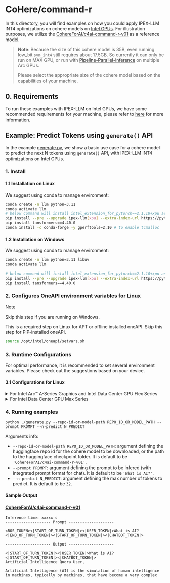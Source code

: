 # CoHere/command-r
In this directory, you will find examples on how you could apply IPEX-LLM INT4 optimizations on cohere models on [Intel GPUs](../../../README.md). For illustration purposes, we utilize the [CohereForAI/c4ai-command-r-v01](https://huggingface.co/CohereForAI/c4ai-command-r-v01) as a reference model.
> **Note**: Because the size of this cohere model is 35B, even running low_bit `sym_int4` still requires about 17.5GB. So currently it can only be run on MAX GPU, or run with [Pipeline-Parallel-Inference](https://github.com/intel-analytics/ipex-llm/tree/main/python/llm/example/GPU/Pipeline-Parallel-Inference) on multiple Arc GPUs.
>
> Please select the appropriate size of the cohere model based on the capabilities of your machine.

## 0. Requirements
To run these examples with IPEX-LLM on Intel GPUs, we have some recommended requirements for your machine, please refer to [here](../../../README.md#requirements) for more information.

## Example: Predict Tokens using `generate()` API
In the example [generate.py](./generate.py), we show a basic use case for a cohere model to predict the next N tokens using `generate()` API, with IPEX-LLM INT4 optimizations on Intel GPUs.
### 1. Install
#### 1.1 Installation on Linux
We suggest using conda to manage environment:
```bash
conda create -n llm python=3.11
conda activate llm
# below command will install intel_extension_for_pytorch==2.1.10+xpu as default
pip install --pre --upgrade ipex-llm[xpu] --extra-index-url https://pytorch-extension.intel.com/release-whl/stable/xpu/us/
pip install tansformers==4.40.0
conda install -c conda-forge -y gperftools=2.10 # to enable tcmalloc
```

#### 1.2 Installation on Windows
We suggest using conda to manage environment:
```bash
conda create -n llm python=3.11 libuv
conda activate llm

# below command will install intel_extension_for_pytorch==2.1.10+xpu as default
pip install --pre --upgrade ipex-llm[xpu] --extra-index-url https://pytorch-extension.intel.com/release-whl/stable/xpu/us/
pip install tansformers==4.40.0
```

### 2. Configures OneAPI environment variables for Linux

> [!NOTE]
> Skip this step if you are running on Windows.

This is a required step on Linux for APT or offline installed oneAPI. Skip this step for PIP-installed oneAPI.

```bash
source /opt/intel/oneapi/setvars.sh
```

### 3. Runtime Configurations
For optimal performance, it is recommended to set several environment variables. Please check out the suggestions based on your device.
#### 3.1 Configurations for Linux
<details>

<summary>For Intel Arc™ A-Series Graphics and Intel Data Center GPU Flex Series</summary>

```bash
export USE_XETLA=OFF
export SYCL_PI_LEVEL_ZERO_USE_IMMEDIATE_COMMANDLISTS=1
export SYCL_CACHE_PERSISTENT=1
```

</details>

<details>

<summary>For Intel Data Center GPU Max Series</summary>

```bash
export LD_PRELOAD=${LD_PRELOAD}:${CONDA_PREFIX}/lib/libtcmalloc.so
export SYCL_PI_LEVEL_ZERO_USE_IMMEDIATE_COMMANDLISTS=1
export SYCL_CACHE_PERSISTENT=1
export ENABLE_SDP_FUSION=1
```
> Note: Please note that `libtcmalloc.so` can be installed by `conda install -c conda-forge -y gperftools=2.10`.
</details>

### 4. Running examples

```
python ./generate.py --repo-id-or-model-path REPO_ID_OR_MODEL_PATH --prompt PROMPT --n-predict N_PREDICT
```

Arguments info:
- `--repo-id-or-model-path REPO_ID_OR_MODEL_PATH`: argument defining the huggingface repo id for the cohere model to be downloaded, or the path to the huggingface checkpoint folder. It is default to be `'CohereForAI/c4ai-command-r-v01'`.
- `--prompt PROMPT`: argument defining the prompt to be infered (with integrated prompt format for chat). It is default to be `'What is AI?'`.
- `--n-predict N_PREDICT`: argument defining the max number of tokens to predict. It is default to be `32`.

#### Sample Output
#### [CohereForAI/c4ai-command-r-v01](https://huggingface.co/CohereForAI/c4ai-command-r-v01)
```log
Inference time: xxxxx s
-------------------- Prompt --------------------

<BOS_TOKEN><|START_OF_TURN_TOKEN|><|USER_TOKEN|>What is AI?<|END_OF_TURN_TOKEN|><|START_OF_TURN_TOKEN|><|CHATBOT_TOKEN|>

-------------------- Output --------------------

<|START_OF_TURN_TOKEN|><|USER_TOKEN|>What is AI?<|START_OF_TURN_TOKEN|><|CHATBOT_TOKEN|>
Artificial Intelligence Quora User,

Artificial Intelligence (AI) is the simulation of human intelligence in machines, typically by machines, that have become a very complex
```
